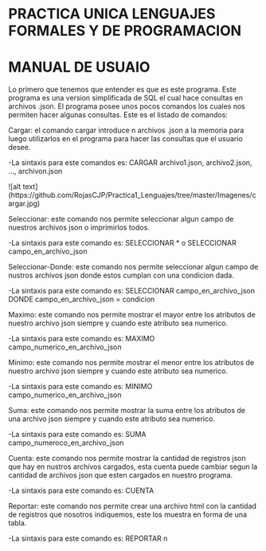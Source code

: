 # PRACTICA UNICA LENGUAJES FORMALES Y DE PROGRAMACION 

# MANUAL DE USUAIO

Lo primero que tenemos que entender es que es este programa.
Este programa es una version simplificada de SQL el cual hace consultas en archivos .json.
El programa posee unos pocos comandos los cuales nos permiten hacer algunas consultas.
Este es el listado de comandos:

<p>Cargar: el comando cargar introduce n archivos .json a la memoria para luego utilizarlos en el programa para hacer las consultas que el usuario desee.</p>
<p>-La sintaxis para este comandos es: CARGAR archivo1.json, archivo2.json, ..., archivon.json</p>
![alt text](https://github.com/RojasCJP/Practica1_Lenguajes/tree/master/Imagenes/cargar.jpg)

<p>Seleccionar: este comando nos permite seleccionar algun campo de nuestros archivos json o imprimirlos todos.</p>
<p>-La sintaxis para este comando es: SELECCIONAR *  o  SELECCIONAR campo_en_archivo_json</p>

<p>Seleccionar-Donde: este comando nos permite seleccionar algun campo de nustros archivos json donde estos cumplan con una condicion dada.</p>
<p>-La sintaxis para este comando es: SELECCIONAR campo_en_archivo_json DONDE campo_en_archivo_json = condicion</p>

<p>Maximo: este comando nos permite mostrar el mayor entre los atributos de nuestro archivo json siempre y cuando este atributo sea numerico.</p>
<p>-La sintaxis para este comando es: MAXIMO campo_numerico_en_archivo_json</p>

<p>Minimo: este comando nos permite mostrar el menor entre los atributos de nuestro archivo json siempre y cuando este atributo sea numerico.</p>
<p>-La sintaxis para este comando es: MINIMO campo_numerico_en_archivo_json</p>

<p>Suma: este comando nos permite mostrar la suma entre los atributos de una archivo json siempre y cuando este atributo sea numerico.</p>
<p>-La sintaxis para este comando es: SUMA campo_numeroco_en_archivo_json</p>

<p>Cuenta: este comando nos permite mostrar la cantidad de registros json que hay en nustros archivos cargados, esta cuenta puede cambiar segun la cantidad de archivos json que esten cargados en nuestro programa.</p>
<p>-La sintaxis para este comando es: CUENTA</p>

<p>Reportar: este comando nos permite crear una archivo html con la cantidad de registros que nosotros indiquemos, este los muestra en forma de una tabla.</p>
<p>-La sintaxis para este comando es: REPORTAR n</p>
